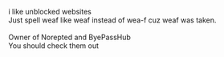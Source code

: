 i like unblocked websites<br>
Just spell weaf like weaf instead of wea-f cuz weaf was taken.
<br> <br>
Owner of Norepted and ByePassHub <br>
You should check them out
